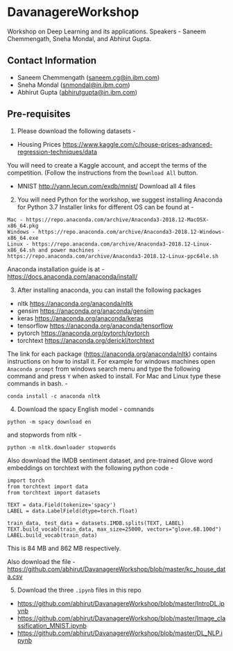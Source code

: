 # DavanagereWorkshop
Workshop on Deep Learning and its applications. Speakers - Saneem Chemmengath, Sneha Mondal, and Abhirut Gupta.

## Contact Information
- Saneem Chemmengath (saneem.cg@in.ibm.com)
- Sneha Mondal (snmondal@in.ibm.com)
- Abhirut Gupta (abhirutgupta@in.ibm.com)

## Pre-requisites
1. Please download the following datasets -
  - Housing Prices https://www.kaggle.com/c/house-prices-advanced-regression-techniques/data
  
  You will need to create a Kaggle account, and accept the terms of the competition. (Follow the instructions from the `Download All` button.
  - MNIST http://yann.lecun.com/exdb/mnist/
  Download all 4 files

2. You will need Python for the workshop, we suggest installing Anaconda for Python 3.7
Installer links for different OS can be found at -
```
Mac - https://repo.anaconda.com/archive/Anaconda3-2018.12-MacOSX-x86_64.pkg
Windows - https://repo.anaconda.com/archive/Anaconda3-2018.12-Windows-x86_64.exe
Linux - https://repo.anaconda.com/archive/Anaconda3-2018.12-Linux-x86_64.sh and power machines - https://repo.anaconda.com/archive/Anaconda3-2018.12-Linux-ppc64le.sh
```

Anaconda installation guide is at - https://docs.anaconda.com/anaconda/install/

3. After installing anaconda, you can install the following packages
  - nltk	https://anaconda.org/anaconda/nltk
  - gensim	https://anaconda.org/anaconda/gensim
  - keras	https://anaconda.org/anaconda/keras
  - tensorflow	https://anaconda.org/anaconda/tensorflow
  - pytorch		https://anaconda.org/pytorch/pytorch
  - torchtext	https://anaconda.org/derickl/torchtext

The link for each package (https://anaconda.org/anaconda/nltk) contains instructions on how to install it. For example for windows machines open `Anaconda prompt` from windows search menu and type the following command and press `Y` when asked to install. For Mac and Linux type these commands in bash. -
```
conda install -c anaconda nltk
```

4. Download the spacy English model - comnands
```
python -m spacy download en
```

and stopwords from nltk -

```
python -m nltk.downloader stopwords
```

Also download the IMDB sentiment dataset, and pre-trained Glove word embeddings on torchtext with the following python code -
```
import torch
from torchtext import data
from torchtext import datasets

TEXT = data.Field(tokenize='spacy')
LABEL = data.LabelField(dtype=torch.float)

train_data, test_data = datasets.IMDB.splits(TEXT, LABEL)
TEXT.build_vocab(train_data, max_size=25000, vectors="glove.6B.100d")
LABEL.build_vocab(train_data)
```
This is 84 MB and 862 MB respectively.

Also download the file - https://github.com/abhirut/DavanagereWorkshop/blob/master/kc_house_data.csv

5. Download the three `.ipynb` files in this repo
  - https://github.com/abhirut/DavanagereWorkshop/blob/master/IntroDL.ipynb
  - https://github.com/abhirut/DavanagereWorkshop/blob/master/Image_classification_MNIST.ipynb
  - https://github.com/abhirut/DavanagereWorkshop/blob/master/DL_NLP.ipynb
  
